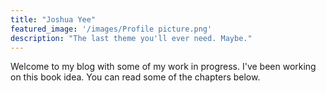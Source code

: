 ```yaml
---
title: "Joshua Yee"
featured_image: '/images/Profile picture.png'
description: "The last theme you'll ever need. Maybe."
---
```

Welcome to my blog with some of my work in progress. I've been working on this book idea. You can read some of the chapters below.
